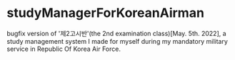 # studyManagerForKoreanAirman
bugfix version of '제2고시반'(the 2nd examination class)[May. 5th. 2022], a study management system I made for myself during my mandatory military service in Republic Of Korea Air Force.
